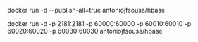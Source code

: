 
docker run -d --publish-all=true antoniojfsousa/hbase

docker run -d -p 2181:2181 -p 60000:60000 -p 60010:60010 -p 60020:60020 -p 60030:60030 antoniojfsousa/hbase
